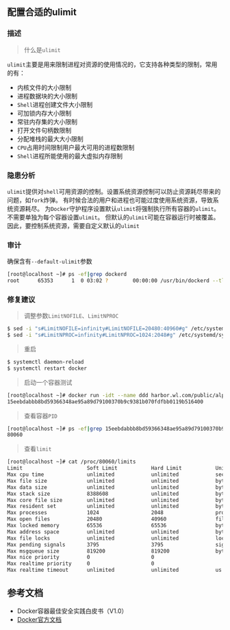 ## 配置合适的ulimit

### 描述

> 什么是`ulimit`

`ulimit`主要是用来限制进程对资源的使用情况的，它支持各种类型的限制，常用的有：

- 内核文件的大小限制
- 进程数据块的大小限制
- `Shell`进程创建文件大小限制
- 可加锁内存大小限制
- 常驻内存集的大小限制
- 打开文件句柄数限制
- 分配堆栈的最大大小限制
- `CPU`占用时间限制用户最大可用的进程数限制
- `Shell`进程所能使用的最大虚拟内存限制

### 隐患分析

`ulimit`提供对`shell`可用资源的控制。设置系统资源控制可以防止资源耗尽带来的问题，如`fork`炸弹。
有时候合法的用户和进程也可能过度使用系统资源，导致系统资源耗尽。
为`Docker`守护程序设置默认`ulimit`将强制执行所有容器的`ulimit`。
不需要单独为每个容器设置`ulimit`。 但默认的`ulimit`可能在容器运行时被覆盖。
因此，要控制系统资源，需要自定义默认的`ulimit`

### 审计

确保含有`--default-ulimit`参数

```bash
[root@localhost ~]# ps -ef|grep dockerd
root      65353      1  0 03:02 ?        00:00:00 /usr/bin/dockerd --tlsverify --tlscacert=/root/docker/ca.pem --tlscert=/root/docker/server-cert.pem --tlskey=/root/docker/server-key.pem -H unix:///var/run/docker.sock -H tcp://192.168.235.128:2375
```

### 修复建议

> 调整参数`LimitNOFILE`、`LimitNPROC`

```bash
$ sed -i "s#LimitNOFILE=infinity#LimitNOFILE=20480:40960#g" /etc/systemd/system/docker.service
$ sed -i "s#LimitNPROC=infinity#LimitNPROC=1024:2048#g" /etc/systemd/system/docker.service
```

> 重启

```bash
$ systemctl daemon-reload
$ systemctl restart docker
```

> 启动一个容器测试

```bash
[root@localhost ~]# docker run -idt --name ddd harbor.wl.com/public/alpine sh
15eebdabbb8bd59366348ae95a89d79100370b9c9381b070fdfbb0119b516400
```

> 查看容器`PID`

```bash
[root@localhost ~]# ps -ef|grep 15eebdabbb8bd59366348ae95a89d79100370b9c9381b070fdfbb0119b516400|grep -v grep|awk '{print $2}'
80060
```

> 查看`limit`

```bash
[root@localhost ~]# cat /proc/80060/limits
Limit                     Soft Limit           Hard Limit           Units
Max cpu time              unlimited            unlimited            seconds
Max file size             unlimited            unlimited            bytes
Max data size             unlimited            unlimited            bytes
Max stack size            8388608              unlimited            bytes
Max core file size        unlimited            unlimited            bytes
Max resident set          unlimited            unlimited            bytes
Max processes             1024                 2048                 processes
Max open files            20480                40960                files
Max locked memory         65536                65536                bytes
Max address space         unlimited            unlimited            bytes
Max file locks            unlimited            unlimited            locks
Max pending signals       3795                 3795                 signals
Max msgqueue size         819200               819200               bytes
Max nice priority         0                    0
Max realtime priority     0                    0
Max realtime timeout      unlimited            unlimited            us
```

## 参考文档

- Docker容器最佳安全实践白皮书（V1.0）
- [Docker官方文档](https://docs.docker.com/)